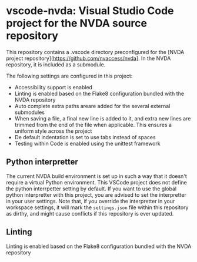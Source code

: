 # vscode-nvda: Visual Studio Code project for the NVDA source repository

This repository contains a .vscode directory preconfigured for the [NVDA project repository](https://github.com/nvaccess/nvda]. In the NVDA repository, it is included as a submodule.

The following settings are configured in this project:

* Accessibility support is enabled
* Linting is enabled based on the Flake8 configuration bundled with the NVDA repository
* Auto complete extra paths areare added for the several external submodules
* When saving a file, a final new line is added to it, and extra new lines are trimmed from the end of the file when applicable. This ensures a uniform style across the project
* De default indentation is set to use tabs instead of spaces
* Testing within Code is enabled using the unittest framework

## Python interpretter

The current NVDA build environment is set up in such a way that it doesn't require a virtual Python environment.
This VSCode project does not define the python interrpetter setting by default.
If you want to use the global python interpretter with this project, you are advised to set the interpretter in your user settings.
Note that, if you override the interpretter in your workspace settings, it will mark the `settings.json` file within this repository as dirthy, and might cause conflicts if this repository is ever updated.

## Linting

Linting is enabled based on the Flake8 configuration bundled with the NVDA repository